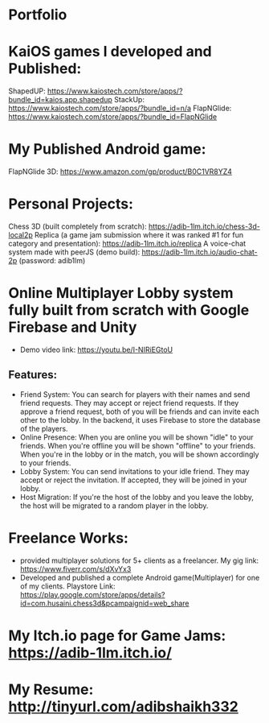 # Portfolio
# KaiOS games I developed and Published:
ShapedUP: https://www.kaiostech.com/store/apps/?bundle_id=kaios.app.shapedup
StackUp: https://www.kaiostech.com/store/apps/?bundle_id=n/a
FlapNGlide: https://www.kaiostech.com/store/apps/?bundle_id=FlapNGlide

# My Published Android game:
FlapNGlide 3D: https://www.amazon.com/gp/product/B0C1VR8YZ4

# Personal Projects:
Chess 3D (built completely from scratch): https://adib-1lm.itch.io/chess-3d-local2p
Replica (a game jam submission where it was ranked #1 for fun category and presentation): https://adib-1lm.itch.io/replica
A voice-chat system made with peerJS (demo build): https://adib-1lm.itch.io/audio-chat-2p (password: adib1lm)


# Online Multiplayer Lobby system fully built from scratch with Google Firebase and Unity
- Demo video link: https://youtu.be/I-NIRiEGtoU
## Features:
- Friend System: You can search for players with their names and send friend requests. They may accept or reject friend requests. If they approve a friend request, both of you will be friends and can invite each other to the lobby. In the backend, it uses Firebase to store the database of the players.
- Online Presence: When you are online you will be shown "idle" to your friends. When you're offline you will be shown "offline" to your friends. When you're in the lobby or in the match, you will be shown accordingly to your friends.
- Lobby System: You can send invitations to your idle friend. They may accept or reject the invitation. If accepted, they will be joined in your lobby.
- Host Migration: If you're the host of the lobby and you leave the lobby, the host will be migrated to a random player in the lobby.


# Freelance Works:
- provided multiplayer solutions for 5+ clients as a freelancer. My gig link: https://www.fiverr.com/s/dXvYx3
- Developed and published a complete Android game(Multiplayer) for one of my clients. Playstore Link: https://play.google.com/store/apps/details?id=com.husaini.chess3d&pcampaignid=web_share

# My Itch.io page for Game Jams: https://adib-1lm.itch.io/

# My Resume: http://tinyurl.com/adibshaikh332
